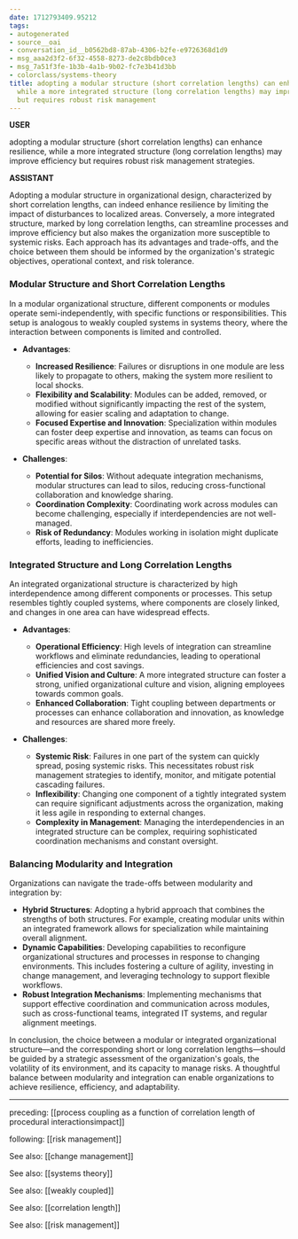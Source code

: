```yaml
---
date: 1712793409.95212
tags:
- autogenerated
- source__oai
- conversation_id__b0562bd8-87ab-4306-b2fe-e9726368d1d9
- msg_aaa2d3f2-6f32-4558-8273-de2c8bdb0ce3
- msg_7a51f3fe-1b3b-4a1b-9b02-fc7e3b41d3bb
- colorclass/systems-theory
title: adopting a modular structure (short correlation lengths) can enhance resilience,
  while a more integrated structure (long correlation lengths) may improve efficiency
  but requires robust risk management
---
```


**USER**

adopting a modular structure (short correlation lengths) can enhance resilience, while a more integrated structure (long correlation lengths) may improve efficiency but requires robust risk management strategies.


**ASSISTANT**

Adopting a modular structure in organizational design, characterized by short correlation lengths, can indeed enhance resilience by limiting the impact of disturbances to localized areas. Conversely, a more integrated structure, marked by long correlation lengths, can streamline processes and improve efficiency but also makes the organization more susceptible to systemic risks. Each approach has its advantages and trade-offs, and the choice between them should be informed by the organization's strategic objectives, operational context, and risk tolerance.

### Modular Structure and Short Correlation Lengths

In a modular organizational structure, different components or modules operate semi-independently, with specific functions or responsibilities. This setup is analogous to weakly coupled systems in systems theory, where the interaction between components is limited and controlled.

- **Advantages**:
  - **Increased Resilience**: Failures or disruptions in one module are less likely to propagate to others, making the system more resilient to local shocks.
  - **Flexibility and Scalability**: Modules can be added, removed, or modified without significantly impacting the rest of the system, allowing for easier scaling and adaptation to change.
  - **Focused Expertise and Innovation**: Specialization within modules can foster deep expertise and innovation, as teams can focus on specific areas without the distraction of unrelated tasks.

- **Challenges**:
  - **Potential for Silos**: Without adequate integration mechanisms, modular structures can lead to silos, reducing cross-functional collaboration and knowledge sharing.
  - **Coordination Complexity**: Coordinating work across modules can become challenging, especially if interdependencies are not well-managed.
  - **Risk of Redundancy**: Modules working in isolation might duplicate efforts, leading to inefficiencies.

### Integrated Structure and Long Correlation Lengths

An integrated organizational structure is characterized by high interdependence among different components or processes. This setup resembles tightly coupled systems, where components are closely linked, and changes in one area can have widespread effects.

- **Advantages**:
  - **Operational Efficiency**: High levels of integration can streamline workflows and eliminate redundancies, leading to operational efficiencies and cost savings.
  - **Unified Vision and Culture**: A more integrated structure can foster a strong, unified organizational culture and vision, aligning employees towards common goals.
  - **Enhanced Collaboration**: Tight coupling between departments or processes can enhance collaboration and innovation, as knowledge and resources are shared more freely.

- **Challenges**:
  - **Systemic Risk**: Failures in one part of the system can quickly spread, posing systemic risks. This necessitates robust risk management strategies to identify, monitor, and mitigate potential cascading failures.
  - **Inflexibility**: Changing one component of a tightly integrated system can require significant adjustments across the organization, making it less agile in responding to external changes.
  - **Complexity in Management**: Managing the interdependencies in an integrated structure can be complex, requiring sophisticated coordination mechanisms and constant oversight.

### Balancing Modularity and Integration

Organizations can navigate the trade-offs between modularity and integration by:

- **Hybrid Structures**: Adopting a hybrid approach that combines the strengths of both structures. For example, creating modular units within an integrated framework allows for specialization while maintaining overall alignment.
- **Dynamic Capabilities**: Developing capabilities to reconfigure organizational structures and processes in response to changing environments. This includes fostering a culture of agility, investing in change management, and leveraging technology to support flexible workflows.
- **Robust Integration Mechanisms**: Implementing mechanisms that support effective coordination and communication across modules, such as cross-functional teams, integrated IT systems, and regular alignment meetings.

In conclusion, the choice between a modular or integrated organizational structure—and the corresponding short or long correlation lengths—should be guided by a strategic assessment of the organization's goals, the volatility of its environment, and its capacity to manage risks. A thoughtful balance between modularity and integration can enable organizations to achieve resilience, efficiency, and adaptability.


---

preceding: [[process coupling as a function of correlation length of procedural interactionsimpact]]  


following: [[risk management]]

See also: [[change management]]


See also: [[systems theory]]


See also: [[weakly coupled]]


See also: [[correlation length]]


See also: [[risk management]]